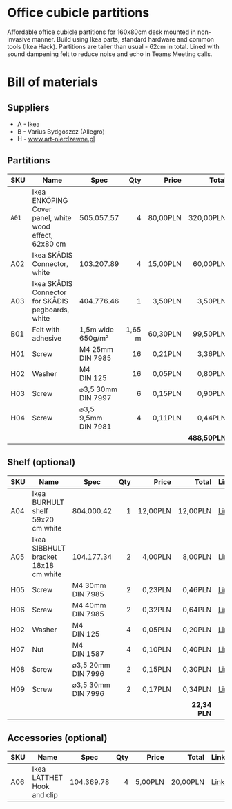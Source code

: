 # Office cubicle partitions

Affordable office cubicle partitions for 160x80cm desk mounted in non-invasive manner. Build using Ikea parts, standard hardware and common tools (Ikea Hack). Partitions are taller than usual - 62cm in total. Lined with sound dampening felt to reduce noise and echo in Teams Meeting calls.

# Bill of materials

## Suppliers

- A - Ikea
- B - Varius Bydgoszcz (Allegro)
- H - www.art-nierdzewne.pl 

## Partitions

| SKU | Name                                                   | Spec                                              | Qty    | Price     | Total      | Link |
| --- | ------------------------------------------------------ | ------------------------------------------------- | ------:| ---------:| ----------:| ---- |
| `A01` | Ikea ENKÖPING Cover panel, white wood effect, 62x80 cm | 505.057.57                                        | 4      | 80,00PLN  | 320,00PLN  | [Link](https://www.ikea.com/pl/pl/p/enkoeping-panel-maskujacy-bialy-imitacja-drewna-50505757/) |
| A02 | Ikea SKÅDIS Connector, white                           | 103.207.89                                        | 4      | 15,00PLN  | 60,00PLN   | [Link](https://www.ikea.com/pl/pl/p/skadis-zlacze-bialy-10320789/) |
| A03 | Ikea SKÅDIS Connector for SKÅDIS pegboards, white      | 404.776.46                                        | 1      | 3,50PLN   | 3,50PLN    | [Link](https://www.ikea.com/pl/pl/p/skadis-lacznik-do-tablic-narz-skadis-bialy-40477646/) |
| B01 | Felt with adhesive                                     | 1,5m wide<br/>650g/m²                             | 1,65 m | 60,30PLN  | 99,50PLN   | [Link](https://allegro.pl/oferta/filc-samoprzylepny-szary-4-5mm-650g-sztywny-ladny-8577845682) |
| H01 | Screw                                                  | M4 25mm<br/>DIN 7985                              | 16     | 0,21PLN   | 3,36PLN    | [Link](https://www.art-nierdzewne.pl/din-7985/925-wkret-m-4x25-din-7985-a2-walcowy-nierdzewny-krzyzak.html) |
| H02 | Washer                                                 | M4<br/>DIN 125                                    | 16     | 0,05PLN   | 0,80PLN    | [Link](https://www.art-nierdzewne.pl/din-125-plaska/42-m4-din-125-a2-podkladka-plaska-nierdzewna.html) |
| H03 | Screw                                                  | ⌀3,5 30mm<br/>DIN 7997                            | 6      | 0,15PLN   | 0,90PLN    | [Link](https://www.art-nierdzewne.pl/din-7997-stozkowy-pg/1076-wkret-do-drewna-3-5x30-din-7997-a2-stozkowy-nierdzewny-krzyzak.html) |
| H04 | Screw                                                  | ⌀3,5 9,5mm<br/>DIN 7981                           | 4      | 0,11PLN   | 0,44PLN    | [Link](https://www.art-nierdzewne.pl/din-7981/1145-blachowkret-3-5x9-5-din-7981-a2-walcowy-nierdzewny-krzyzak.html) |
|     |                                                        |                                                   |        |           | **488,50PLN** |   |
 
## Shelf (optional)

| SKU | Name                                                   | Spec                                              | Qty    | Price     | Total      | Link |
| --- | ------------------------------------------------------ | ------------------------------------------------- | ------:| ---------:| ----------:| ---- |
| A04 | Ikea BURHULT shelf 59x20 cm white                      | 804.000.42                                        | 1      | 12,00PLN  | 12,00PLN   | [Link](https://www.ikea.com/pl/pl/p/burhult-polka-bialy-80400042/) |
| A05 | Ikea SIBBHULT bracket 18x18 cm white                   | 104.177.34                                        | 2      | 4,00PLN   | 8,00PLN    | [Link](https://www.ikea.com/pl/pl/p/sibbhult-wspornik-bialy-10417734/) |
| H05 | Screw                                                  | M4 30mm<br/>DIN 7985                              | 2      | 0,23PLN   | 0,46PLN    | [Link](https://www.art-nierdzewne.pl/din-7985/926-wkret-m-4x30-din-7985-a2-walcowy-nierdzewny-krzyzak.html) |
| H06 | Screw                                                  | M4 40mm<br/>DIN 7985                              | 2      | 0,32PLN   | 0,64PLN    | [Link](https://www.art-nierdzewne.pl/din-7985/928-wkret-m-4x40-din-7985-a2-walcowy-nierdzewny-krzyzak.html) |
| H02 | Washer                                                 | M4<br/>DIN 125                                    | 4      | 0,05PLN   | 0,20PLN    | [Link](https://www.art-nierdzewne.pl/din-125-plaska/42-m4-din-125-a2-podkladka-plaska-nierdzewna.html) |
| H07 | Nut                                                    | M4<br/>DIN 1587                                   | 4      | 0,10PLN   | 0,40PLN    | [Link](https://www.art-nierdzewne.pl/din-1587-kolpakowa/77-m4-din-1587-a2-nakretka-kolpakowa-nierdzewna.html) |
| H08 | Screw                                                  | ⌀3,5 20mm<br/>DIN 7996                            | 2      | 0,15PLN   | 0,30PLN    | [Link](https://www.art-nierdzewne.pl/din-7996-grzybkowy/1563-wkret-do-drewna-3-5x20-din-7996-a2-grzybkowy-nierdzewny-krzyzak.html) |
| H09 | Screw                                                  | ⌀3,5 30mm<br/>DIN 7996                            | 2      | 0,17PLN   | 0,34PLN    | [Link](https://www.art-nierdzewne.pl/din-7996-grzybkowy/1564-wkret-do-drewna-3-5x30-din-7996-a2-grzybkowy-nierdzewny-krzyzak.html) |
|     |                                                        |                                                   |        |           | **22,34 PLN** |   |

## Accessories (optional)

| SKU | Name                                                   | Spec                                              | Qty    | Price     | Total      | Link |
| --- | ------------------------------------------------------ | ------------------------------------------------- | ------:| ---------:| ----------:| ---- |
| A06 | Ikea LÄTTHET Hook and clip                             | 104.369.78                                        | 4      | 5,00PLN   | 20,00PLN   | [Link](https://www.ikea.com/pl/pl/p/laetthet-haczyk-i-zacisk-10436978/) |

